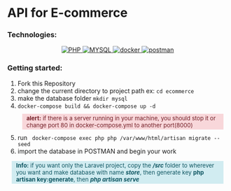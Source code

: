 # API for  E-commerce

### Technologies:
<p align="center">
    <a href="#">
        <img src="https://img.shields.io/badge/-PHP-f5f5f5?style=for-the-badge&amp;labelColor=grey&amp;logo=PHP&amp;logoColor=white" alt="PHP" style="max-width:100%;">
    </a>
    <a href="#">
        <img src="https://img.shields.io/badge/-MYSQL-075b9a?style=for-the-badge&amp;labelColor=black&amp;logo=Mysql&amp;logoColor=white" alt="MYSQL" style="max-width:100%;">
    </a>
    <a href="#">
        <img src="https://img.shields.io/badge/-Docker-61dafb?style=for-the-badge&amp;labelColor=black&amp;logo=docker&amp;logoColor=61dafb" alt="docker" style="max-width:100%;">
    </a>
    <a href="#">
        <img src="https://img.shields.io/badge/-Postman-F88C00?style=for-the-badge&amp;labelColor=black&amp;logo=postman&amp;logoColor=F88C00" alt="postman" style="max-width:100%;">
    </a>
</p>

### Getting started:
1. Fork this Repository
1. change the current directory to project path
   ex: ```cd ecommerce ```
1. make the database folder ```mkdir mysql```
1. ``` docker-compose build && docker-compose up -d ```
   <p style="background-color:#f8d7da;padding:2px 10px;font-size:13px;margin:10px;color:#721c24;"><span style="font-weight:bolder">alert:</span> if there is a server running in your machine, you should stop it or change port 80 in docker-compose.yml to another port(8000)</p>
1. run ``` docker-compose exec php php /var/www/html/artisan migrate --seed```
1. import the database in POSTMAN and begin your work

<p style="background-color:#d1ecf1;padding:2px 10px;font-size:13px;margin:10px;color:#0c5460;"><span style="font-weight:bolder">Info:</span> if you want only the Laravel project, copy the  <b><i> /src </i></b> folder to wherever you want and  make database with name <b><i>store</b></i>, then generate key
<b>php artisan key:generate</b>, then <b><i>php artisan serve</i></p>